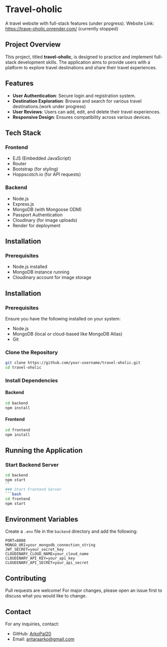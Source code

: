 # Travel-oholic

A travel website with full-stack features (under progress). 
Website Link: https://trave-oholic.onrender.com/ (currently stopped)

## Project Overview

This project, titled **travel-oholic**, is designed to practice and implement full-stack development skills. The application aims to provide users with a platform to explore travel destinations and share their travel experiences.

## Features

- **User Authentication**: Secure login and registration system.
- **Destination Exploration**: Browse and search for various travel destinations.(work under progress)
- **User Reviews**: Users can add, edit, and delete their travel experiences.
- **Responsive Design**: Ensures compatibility across various devices.

## Tech Stack
### Frontend
- EJS (Embedded JavaScript)
- Router
- Bootstrap (for styling)
- Hoppscotch.io (for API requests)

### Backend
- Node.js
- Express.js
- MongoDB (with Mongoose ODM)
- Passport Authentication
- Cloudinary (for image uploads)
- Render for deployment

## Installation

### Prerequisites

- Node.js installed
- MongoDB instance running
- Cloudinary account for image storage

## Installation
### Prerequisites
Ensure you have the following installed on your system:
- Node.js
- MongoDB (local or cloud-based like MongoDB Atlas)
- Git

### Clone the Repository
```bash
git clone https://github.com/your-username/travel-oholic.git
cd travel-oholic
```

### Install Dependencies
#### Backend
```bash
cd backend
npm install
```
#### Frontend
```bash
cd frontend
npm install
```

## Running the Application
### Start Backend Server
```bash
cd backend
npm start
``
### Start Frontend Server
```bash
cd frontend
npm start
```

## Environment Variables
Create a `.env` file in the `backend` directory and add the following:
```
PORT=8080
MONGO_URI=your_mongodb_connection_string
JWT_SECRET=your_secret_key
CLOUDINARY_CLOUD_NAME=your_cloud_name
CLOUDINARY_API_KEY=your_api_key
CLOUDINARY_API_SECRET=your_api_secret
```



## Contributing
Pull requests are welcome! For major changes, please open an issue first to discuss what you would like to change.

## Contact
For any inquiries, contact:
- GitHub: [ArkoPal20](https://github.com/ArkoPal20)
- Email: antaraarko@gmail.com


 

